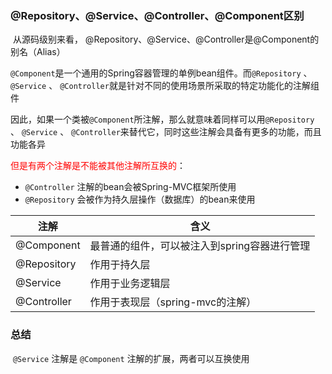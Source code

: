 ### @Repository、@Service、@Controller、@Component区别

​		从源码级别来看， @Repository、@Service、@Controller是@Component的别名（Alias）

​		`@Component`是一个通用的Spring容器管理的单例bean组件。而`@Repository` 、`@Service`  、 `@Controller`就是针对不同的使用场景所采取的特定功能化的注解组件

​		因此，如果一个类被`@Component`所注解，那么就意味着同样可以用`@Repository` 、 `@Service` 、 `@Controller`来替代它，同时这些注解会具备有更多的功能，而且功能各异

<font color=red>但是有两个注解是不能被其他注解所互换的</font>：

- `@Controller` 注解的bean会被Spring-MVC框架所使用
- `@Repository` 会被作为持久层操作（数据库）的bean来使用



| 注解        | 含义                                         |
| ----------- | -------------------------------------------- |
| @Component  | 最普通的组件，可以被注入到spring容器进行管理 |
| @Repository | 作用于持久层                                 |
| @Service    | 作用于业务逻辑层                             |
| @Controller | 作用于表现层（spring-mvc的注解）             |



### 总结

​		`@Service` 注解是 `@Component` 注解的扩展，两者可以互换使用